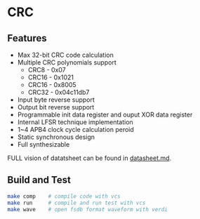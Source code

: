 # CRC

## Features
* Max 32-bit CRC code calculation
* Multiple CRC polynomials support
    * CRC8  - 0x07
    * CRC16 - 0x1021
    * CRC16 - 0x8005
    * CRC32 - 0x04c11db7
* Input byte reverse support
* Output bit reverse support
* Programmable init data register and ouput XOR data register
* Internal LFSR technique implementation
* 1~4 APB4 clock cycle calculation peroid
* Static synchronous design
* Full synthesizable

FULL vision of datatsheet can be found in [datasheet.md](./doc/datasheet.md).

## Build and Test
```bash
make comp    # compile code with vcs
make run     # compile and run test with vcs
make wave    # open fsdb format waveform with verdi
```